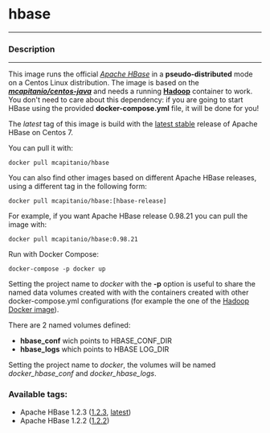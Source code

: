# **hbase**
___

### Description
___

This image runs the official [*Apache HBase*](http://hbase.apache.org) in a **pseudo-distributed** mode on a Centos Linux distribution. The image is based on the [***mcapitanio/centos-java***](https://hub.docker.com/r/mcapitanio/centos-java) and needs a running [**Hadoop**](https://hub.docker.com/r/mcapitanio/hadoop) container to work. You don't need to care about this dependency: if you are going to start HBase using the provided **docker-compose.yml** file, it will be done for you!

The *latest* tag of this image is build with the [latest stable](http://www.apache.org/dyn/closer.cgi/hbase/) release of Apache HBase on Centos 7.

You can pull it with:

    docker pull mcapitanio/hbase


You can also find other images based on different Apache HBase releases, using a different tag in the following form:

    docker pull mcapitanio/hbase:[hbase-release]


For example, if you want Apache HBase release 0.98.21 you can pull the image with:

    docker pull mcapitanio/hbase:0.98.21

Run with Docker Compose:

    docker-compose -p docker up

Setting the project name to *docker* with the **-p** option is useful to share the named data volumes created with with the containers created with other docker-compose.yml configurations (for example the one of the [Hadoop Docker image](https://hub.docker.com/r/mcapitanio/hadoop/)).

There are 2 named volumes defined:

- **hbase_conf** wich points to HBASE_CONF_DIR
- **hbase_logs** which points to HBASE LOG_DIR

Setting the project name to *docker*, the volumes will be named *docker_hbase_conf* and *docker_hbase_logs*.

### Available tags:

- Apache HBase 1.2.3 ([1.2.3](https://github.com/mcapitanio/docker-hbase/blob/1.2.3/Dockerfile), [latest](https://github.com/mcapitanio/docker-hbase/blob/latest/Dockerfile))
- Apache HBase 1.2.2 ([1.2.2](https://github.com/mcapitanio/docker-hbase/blob/1.2.2/Dockerfile))
